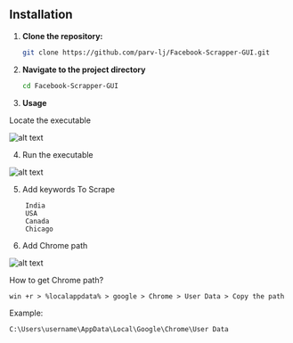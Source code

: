 
## Installation



1. **Clone the repository:**
   ```bash
   git clone https://github.com/parv-lj/Facebook-Scrapper-GUI.git
   ```
2. **Navigate to the project directory**
   ```bash
   cd Facebook-Scrapper-GUI
   ```
3. **Usage**

 Locate the executable

 ![alt text](https://i.ibb.co/MNpxCpL/Screenshot-2024-05-17-121133.jpg)


4. Run the executable

![alt text](https://i.ibb.co/dJ9YZwy/Screenshot-2024-05-17-122227.jpg)


5. Add keywords To Scrape

```examples
    India
    USA
    Canada
    Chicago
```

6. Add Chrome path

![alt text](https://i.ibb.co/BzCMvVj/chom.jpg)

How to get Chrome path?

```
win +r > %localappdata% > google > Chrome > User Data > Copy the path 
```
Example:
```
C:\Users\username\AppData\Local\Google\Chrome\User Data
```
